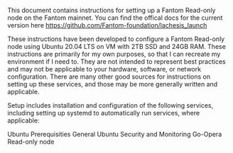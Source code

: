This document contains instructions for setting up a Fantom Read-only node on the Fantom mainnet.
You can find the offical docs for the current version here https://github.com/Fantom-foundation/lachesis_launch 

These instructions have been developed to configure a Fantom Read-only node using Ubuntu 20.04 LTS on VM with 2TB SSD and 24GB RAM. These instructions are primarily for my own purposes, so that I can recreate my environment if I need to. They are not intended to represent best practices and may not be applicable to your hardware, software, or network configuration. There are many other good sources for instructions on setting up these services, and those may be more generally written and applicable.

Setup includes installation and configuration of the following services, including setting up systemd to automatically run services, where applicable:

  Ubuntu Prerequisities
  General Ubuntu Security and Monitoring
  Go-Opera Read-only node